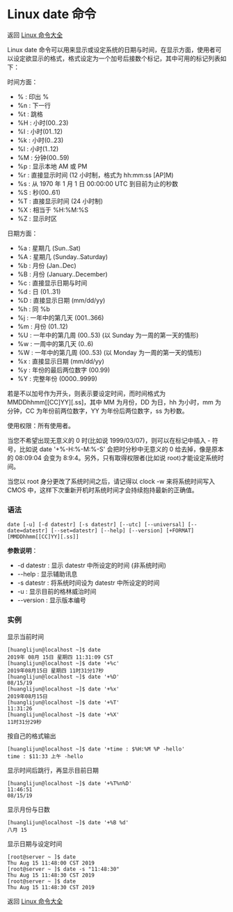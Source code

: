 # Linux date 命令

返回 [Linux 命令大全](https://ahuang007.github.com/Linux-Command)

Linux date 命令可以用来显示或设定系统的日期与时间，在显示方面，使用者可以设定欲显示的格式，格式设定为一个加号后接数个标记，其中可用的标记列表如下：

时间方面：

- % : 印出 %
- %n : 下一行
- %t : 跳格
- %H : 小时(00..23)
- %I : 小时(01..12)
- %k : 小时(0..23)
- %l : 小时(1..12)
- %M : 分钟(00..59)
- %p : 显示本地 AM 或 PM
- %r : 直接显示时间 (12 小时制，格式为 hh:mm:ss [AP]M)
- %s : 从 1970 年 1 月 1 日 00:00:00 UTC 到目前为止的秒数
- %S : 秒(00..61)
- %T : 直接显示时间 (24 小时制)
- %X : 相当于 %H:%M:%S
- %Z : 显示时区

日期方面：

- %a : 星期几 (Sun..Sat)
- %A : 星期几 (Sunday..Saturday)
- %b : 月份 (Jan..Dec)
- %B : 月份 (January..December)
- %c : 直接显示日期与时间
- %d : 日 (01..31)
- %D : 直接显示日期 (mm/dd/yy)
- %h : 同 %b
- %j : 一年中的第几天 (001..366)
- %m : 月份 (01..12)
- %U : 一年中的第几周 (00..53) (以 Sunday 为一周的第一天的情形)
- %w : 一周中的第几天 (0..6)
- %W : 一年中的第几周 (00..53) (以 Monday 为一周的第一天的情形)
- %x : 直接显示日期 (mm/dd/yy)
- %y : 年份的最后两位数字 (00.99)
- %Y : 完整年份 (0000..9999)

若是不以加号作为开头，则表示要设定时间，而时间格式为 MMDDhhmm\[\[CC\]YY]\[.ss\]，其中 MM 为月份，DD 为日，hh 为小时，mm 为分钟，CC 为年份前两位数字，YY 为年份后两位数字，ss 为秒数。

使用权限：所有使用者。

当您不希望出现无意义的 0 时(比如说 1999/03/07)，则可以在标记中插入 - 符号，比如说 date '+%-H:%-M:%-S' 会把时分秒中无意义的 0 给去掉，像是原本的 08:09:04 会变为 8:9:4。另外，只有取得权限者(比如说 root)才能设定系统时间。

当您以 root 身分更改了系统时间之后，请记得以 clock -w 来将系统时间写入 CMOS 中，这样下次重新开机时系统时间才会持续抱持最新的正确值。

### 语法

```
date [-u] [-d datestr] [-s datestr] [--utc] [--universal] [--date=datestr] [--set=datestr] [--help] [--version] [+FORMAT] [MMDDhhmm[[CC]YY][.ss]]
```

**参数说明**：

- -d datestr : 显示 datestr 中所设定的时间 (非系统时间)
- --help : 显示辅助讯息
- -s datestr : 将系统时间设为 datestr 中所设定的时间
- -u : 显示目前的格林威治时间
- --version : 显示版本编号

### 实例

显示当前时间

```
[huanglijun@localhost ~]$ date
2019年 08月 15日 星期四 11:31:09 CST
[huanglijun@localhost ~]$ date '+%c'
2019年08月15日 星期四 11时31分17秒
[huanglijun@localhost ~]$ date '+%D'
08/15/19
[huanglijun@localhost ~]$ date '+%x'
2019年08月15日
[huanglijun@localhost ~]$ date '+%T'
11:31:26
[huanglijun@localhost ~]$ date '+%X'
11时31分29秒
```

按自己的格式输出

```
[huanglijun@localhost ~]$ date '+time : $%H:%M %P -hello'
time : $11:33 上午 -hello
```

显示时间后跳行，再显示目前日期

```
[huanglijun@localhost ~]$ date '+%T%n%D'
11:46:51
08/15/19
```

显示月份与日数

```
[huanglijun@localhost ~]$ date '+%B %d'
八月 15
```

显示日期与设定时间

```
[root@server ~ ]$ date
Thu Aug 15 11:48:00 CST 2019
[root@server ~ ]$ date -s "11:48:30"
Thu Aug 15 11:48:30 CST 2019
[root@server ~ ]$ date
Thu Aug 15 11:48:30 CST 2019
```

返回 [Linux 命令大全](https://ahuang007.github.com/Linux-Command)